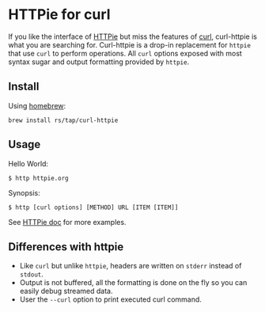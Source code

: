 # HTTPie for curl

If you like the interface of [HTTPie](https://httpie.org) but miss the features of [curl](https://curl.haxx.se), curl-httpie is what you are searching for. Curl-httpie is a drop-in replacement for `httpie` that use `curl` to perform operations. All `curl` options exposed with most syntax sugar and output formatting provided by `httpie`.

## Install

Using [homebrew](http://brew.sh/):

```
brew install rs/tap/curl-httpie
```

## Usage

Hello World:

    $ http httpie.org

Synopsis:

    $ http [curl options] [METHOD] URL [ITEM [ITEM]]

See [HTTPie doc](https://httpie.org/doc) for more examples.

## Differences with httpie

* Like `curl` but unlike `httpie`, headers are written on `stderr` instead of `stdout`.
* Output is not buffered, all the formatting is done on the fly so you can easily debug streamed data.
* User the `--curl` option to print executed curl command.